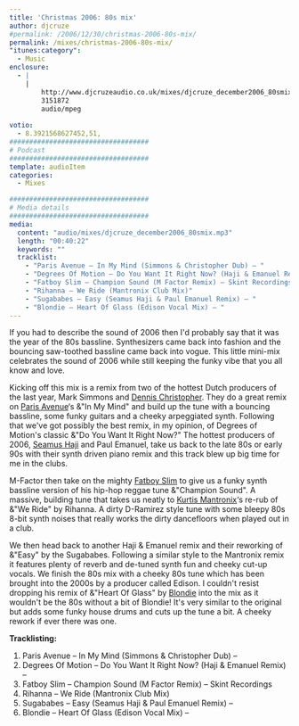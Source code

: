 ```yaml
---
title: 'Christmas 2006: 80s mix'
author: djcruze
#permalink: /2006/12/30/christmas-2006-80s-mix/
permalink: /mixes/christmas-2006-80s-mix/
"itunes:category":
  - Music
enclosure:
  - |
    |
        http://www.djcruzeaudio.co.uk/mixes/djcruze_december2006_80smix.mp3
        3151872
        audio/mpeg
        
votio:
  - 8.3921568627452,51,
###################################
# Podcast
###################################
template: audioItem
categories:
  - Mixes

###################################
# Media details
###################################
media:
  content: "audio/mixes/djcruze_december2006_80smix.mp3"
  length: "00:40:22"
  keywords: ""
  tracklist:
    - "Paris Avenue – In My Mind (Simmons & Christopher Dub) – "
    - "Degrees Of Motion – Do You Want It Right Now? (Haji & Emanuel Remix) – "
    - "Fatboy Slim – Champion Sound (M Factor Remix) – Skint Recordings"
    - "Rihanna – We Ride (Mantronix Club Mix)"
    - "Sugababes – Easy (Seamus Haji & Paul Emanuel Remix) – "
    - "Blondie – Heart Of Glass (Edison Vocal Mix) – "
---
```


If you had to describe the sound of 2006 then I'd probably say that it was the year of the 80s bassline. Synthesizers came back into fashion and the bouncing saw-toothed bassline came back into vogue. This little mini-mix celebrates the sound of 2006 while still keeping the funky vibe that you all know and love.

Kicking off this mix is a remix from two of the hottest Dutch producers of the last year, Mark Simmons and [Dennis Christopher][1]. They do a great remix on [Paris Avenue][2]&#8216;s &"In My Mind" and build up the tune with a bouncing bassline, some funky guitars and a cheeky arpeggiated synth. Following that we've got possibly the best remix, in my opinion, of Degrees of Motion's classic &"Do You Want It Right Now?" The hottest producers of 2006, [Seamus Haji][3] and Paul Emanuel, take us back to the late 80s or early 90s with their synth driven piano remix and this track blew up big time for me in the clubs.

M-Factor then take on the mighty [Fatboy Slim][4] to give us a funky synth bassline version of his hip-hop reggae tune &"Champion Sound". A massive, building tune that takes us neatly to [Kurtis Mantronix][5]&#8216;s re-rub of &"We Ride" by Rihanna. A dirty D-Ramirez style tune with some bleepy 80s 8-bit synth noises that really works the dirty dancefloors when played out in a club.

We then head back to another Haji & Emanuel remix and their reworking of &"Easy" by the Sugababes. Following a similar style to the Mantronix remix it features plenty of reverb and de-tuned synth fun and cheeky cut-up vocals. We finish the 80s mix with a cheeky 80s tune which has been brought into the 2000s by a producer called Edison. I couldn't resist dropping his remix of &"Heart Of Glass" by [Blondie][6] into the mix as it wouldn't be the 80s without a bit of Blondie! It's very similar to the original but adds some funky house drums and cuts up the tune a bit. A cheeky rework if ever there was one.

**Tracklisting:**

  1. Paris Avenue – In My Mind (Simmons & Christopher Dub) – 
  2. Degrees Of Motion – Do You Want It Right Now? (Haji & Emanuel Remix) – 
  3. Fatboy Slim – Champion Sound (M Factor Remix) – Skint Recordings
  4. Rihanna – We Ride (Mantronix Club Mix)
  5. Sugababes – Easy (Seamus Haji & Paul Emanuel Remix) – 
  6. Blondie – Heart Of Glass (Edison Vocal Mix) – 

<div style="clear:both;">
</div>

 [1]: http://www.dennischristopher.com/
 [2]: http://www.parisavenue.be/
 [3]: http://www.biglovemusic.co.uk/
 [4]: http://www.fatboyslim.net/
 [5]: http://www.discogs.com/artist/Mantronix
 [6]: http://www.blondie.net/
